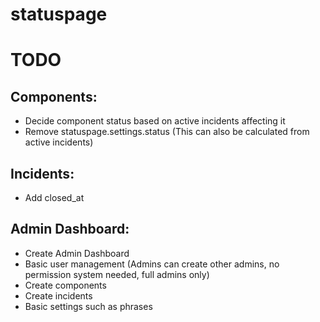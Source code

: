 # statuspage




# TODO
## Components:
* Decide component status based on active incidents affecting it
* Remove statuspage.settings.status (This can also be calculated from active incidents)


## Incidents:
* Add closed_at


## Admin Dashboard:
* Create Admin Dashboard
* Basic user management (Admins can create other admins, no permission system needed, full admins only)
* Create components
* Create incidents
* Basic settings such as phrases
